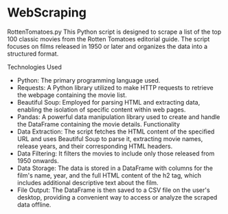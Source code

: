 ﻿# WebScraping
   RottenTomatoes.py
   This Python script is designed to scrape a list of the top 100 classic movies from the Rotten Tomatoes editorial guide. The script focuses on films released in 1950 or later and organizes the data into a structured format.

Technologies Used
*  Python: The primary programming language used.
*  Requests: A Python library utilized to make HTTP requests to retrieve the webpage containing the movie list.
*  Beautiful Soup: Employed for parsing HTML and extracting data, enabling the isolation of specific content within web pages.
*  Pandas: A powerful data manipulation library used to create and handle the DataFrame containing the movie details.
Functionality
*  Data Extraction: The script fetches the HTML content of the specified URL and uses Beautiful Soup to parse it, extracting movie names, release years, and their corresponding HTML headers.
*  Data Filtering: It filters the movies to include only those released from 1950 onwards.
*  Data Storage: The data is stored in a DataFrame with columns for the film's name, year, and the full HTML content of the h2 tag, which includes additional descriptive text about the film.
*  File Output: The DataFrame is then saved to a CSV file on the user's desktop, providing a convenient way to access or analyze the scraped data offline.
